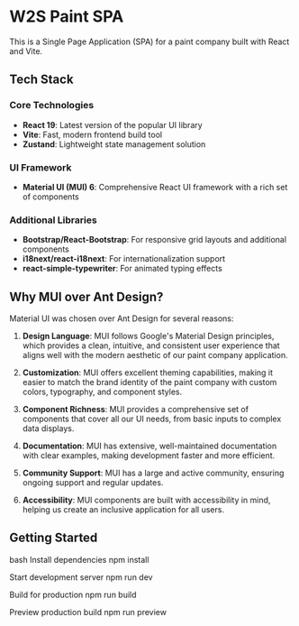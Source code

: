 # W2S Paint SPA

This is a Single Page Application (SPA) for a paint company built with React and Vite.

## Tech Stack

### Core Technologies
- **React 19**: Latest version of the popular UI library
- **Vite**: Fast, modern frontend build tool
- **Zustand**: Lightweight state management solution

### UI Framework
- **Material UI (MUI) 6**: Comprehensive React UI framework with a rich set of components

### Additional Libraries
- **Bootstrap/React-Bootstrap**: For responsive grid layouts and additional components
- **i18next/react-i18next**: For internationalization support
- **react-simple-typewriter**: For animated typing effects

## Why MUI over Ant Design?

Material UI was chosen over Ant Design for several reasons:

1. **Design Language**: MUI follows Google's Material Design principles, which provides a clean, intuitive, and consistent user experience that aligns well with the modern aesthetic of our paint company application.

2. **Customization**: MUI offers excellent theming capabilities, making it easier to match the brand identity of the paint company with custom colors, typography, and component styles.

3. **Component Richness**: MUI provides a comprehensive set of components that cover all our UI needs, from basic inputs to complex data displays.

4. **Documentation**: MUI has extensive, well-maintained documentation with clear examples, making development faster and more efficient.

5. **Community Support**: MUI has a large and active community, ensuring ongoing support and regular updates.

6. **Accessibility**: MUI components are built with accessibility in mind, helping us create an inclusive application for all users.

## Getting Started
bash
Install dependencies
npm install

Start development server
npm run dev

Build for production
npm run build

Preview production build
npm run preview
